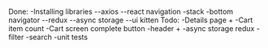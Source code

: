 Done:
-Installing libraries
--axios
--react navigation -stack -bottom navigator
--redux
--async storage
--ui kitten
Todo:
-Details page +
-Cart item count
-Cart screen complete button
-header +
-async storage redux
-filter
-search
-unit tests
